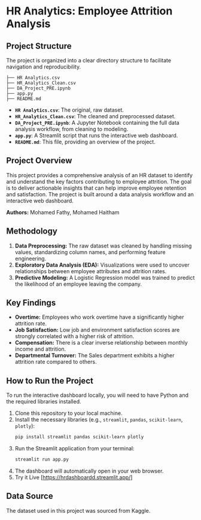 # HR Analytics: Employee Attrition Analysis

## Project Structure

The project is organized into a clear directory structure to facilitate navigation and reproducibility.

```
├── HR Analytics.csv
├── HR_Analytics_Clean.csv
├── DA_Project_PRE.ipynb
├── app.py
├── README.md

```

* **`HR Analytics.csv`**: The original, raw dataset.
* **`HR_Analytics_Clean.csv`**: The cleaned and preprocessed dataset.
* **`DA_Project_PRE.ipynb`**: A Jupyter Notebook containing the full data analysis workflow, from cleaning to modeling.
* **`app.py`**: A Streamlit script that runs the interactive web dashboard.
* **`README.md`**: This file, providing an overview of the project.

## Project Overview

This project provides a comprehensive analysis of an HR dataset to identify and understand the key factors contributing to employee attrition. The goal is to deliver actionable insights that can help improve employee retention and satisfaction. The project is built around a data analysis workflow and an interactive web dashboard.

**Authors:** Mohamed Fathy, Mohamed Haitham

## Methodology

1.  **Data Preprocessing:** The raw dataset was cleaned by handling missing values, standardizing column names, and performing feature engineering.
2.  **Exploratory Data Analysis (EDA):** Visualizations were used to uncover relationships between employee attributes and attrition rates.
3.  **Predictive Modeling:** A Logistic Regression model was trained to predict the likelihood of an employee leaving the company.

## Key Findings

* **Overtime:** Employees who work overtime have a significantly higher attrition rate.
* **Job Satisfaction:** Low job and environment satisfaction scores are strongly correlated with a higher risk of attrition.
* **Compensation:** There is a clear inverse relationship between monthly income and attrition.
* **Departmental Turnover:** The Sales department exhibits a higher attrition rate compared to others.

## How to Run the Project

To run the interactive dashboard locally, you will need to have Python and the required libraries installed.

1.  Clone this repository to your local machine.
2.  Install the necessary libraries (e.g., `streamlit`, `pandas`, `scikit-learn`, `plotly`):
    ```bash
    pip install streamlit pandas scikit-learn plotly
    ```
3.  Run the Streamlit application from your terminal:
    ```bash
    streamlit run app.py
    ```
4.  The dashboard will automatically open in your web browser.
5.  Try it Live [https://hrdashboardd.streamlit.app/]

## Data Source

The dataset used in this project was sourced from Kaggle.
